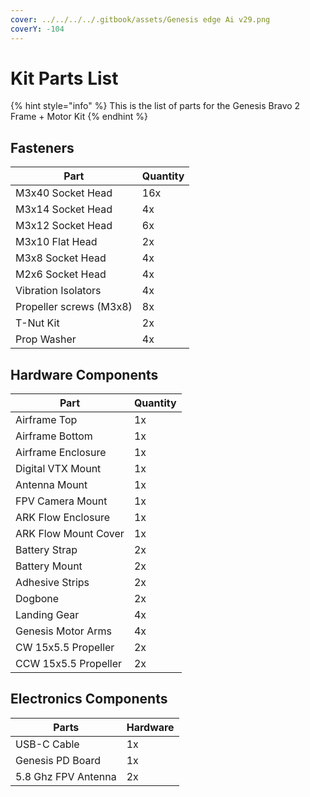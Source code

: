 ```yaml
---
cover: ../../../../.gitbook/assets/Genesis edge Ai v29.png
coverY: -104
---
```


# Kit Parts List

{% hint style="info" %}
This is the list of parts for the Genesis Bravo 2 Frame + Motor Kit
{% endhint %}

## Fasteners

| Part                    | Quantity |
| ----------------------- | -------- |
| M3x40 Socket Head       | 16x      |
| M3x14 Socket Head       | 4x       |
| M3x12 Socket Head       | 6x       |
| M3x10 Flat Head         | 2x       |
| M3x8 Socket Head        | 4x       |
| M2x6 Socket Head        | 4x       |
| Vibration Isolators     | 4x       |
| Propeller screws (M3x8) | 8x       |
| T-Nut Kit               | 2x       |
| Prop Washer             | 4x       |



## Hardware Components

| Part                 | Quantity |
| -------------------- | -------- |
| Airframe Top         | 1x       |
| Airframe Bottom      | 1x       |
| Airframe Enclosure   | 1x       |
| Digital VTX Mount    | 1x       |
| Antenna Mount        | 1x       |
| FPV Camera Mount     | 1x       |
| ARK Flow Enclosure   | 1x       |
| ARK Flow Mount Cover | 1x       |
| Battery Strap        | 2x       |
| Battery Mount        | 2x       |
| Adhesive Strips      | 2x       |
| Dogbone              | 2x       |
| Landing Gear         | 4x       |
| Genesis Motor Arms   | 4x       |
| CW 15x5.5 Propeller  | 2x       |
| CCW 15x5.5 Propeller | 2x       |

## Electronics Components

| Parts               | Hardware |
| ------------------- | -------- |
| USB-C Cable         | 1x       |
| Genesis PD Board    | 1x       |
| 5.8 Ghz FPV Antenna | 2x       |

